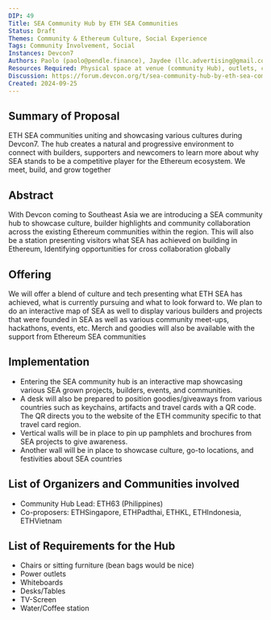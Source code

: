 ```yaml
---
DIP: 49
Title: SEA Community Hub by ETH SEA Communities
Status: Draft
Themes: Community & Ethereum Culture, Social Experience
Tags: Community Involvement, Social
Instances: Devcon7 
Authors: Paolo (paolo@pendle.finance), Jaydee (llc.advertising@gmail.com), Christine (christineerispe@gmail.com)
Resources Required: Physical space at venue (community Hub), outlets, chairs, whiteboards, desks/tables, TV Screen, Water/Coffee Station
Discussion: https://forum.devcon.org/t/sea-community-hub-by-eth-sea-communities/4201
Created: 2024-09-25
---
```


## Summary of Proposal
ETH SEA communities uniting and showcasing various cultures during Devcon7. The hub creates a natural and progressive environment to connect with builders, supporters and 
newcomers to learn more about why SEA stands to be a competitive player for the Ethereum ecosystem. We meet, build, and grow together

## Abstract
With Devcon coming to Southeast Asia we are introducing a SEA community hub to showcase culture, builder highlights and community collaboration across the existing
Ethereum communities within the region. This will also be a station presenting visitors what SEA has achieved on building in Ethereum, 
Identifying opportunities for cross collaboration globally

## Offering
We will offer a blend of culture and tech presenting what ETH SEA has achieved, what is currently pursuing and what to look forward to. 
We plan to do an interactive map of SEA as well to display various builders and projects that were founded in SEA as well as various community meet-ups, hackathons, events, etc. 
Merch and goodies will also be available with the support from Ethereum SEA communities

## Implementation
- Entering the SEA community hub is an interactive map showcasing various SEA grown projects, builders, events, and communities.
- A desk will also be prepared to position goodies/giveaways from various countries such as keychains, artifacts and travel cards with a QR code.
The QR directs you to the website of the ETH community specific to that travel card region.
- Vertical walls will be in place to pin up pamphlets and brochures from SEA projects to give awareness.
- Another wall will be in place to showcase culture, go-to locations, and festivities about SEA countries

## List of Organizers and Communities involved
- Community Hub Lead: ETH63 (Philippines)
- Co-proposers: ETHSingapore, ETHPadthai, ETHKL, ETHIndonesia, ETHVietnam

## List of Requirements for the Hub
- Chairs or sitting furniture (bean bags would be nice)
- Power outlets
- Whiteboards
- Desks/Tables
- TV-Screen
- Water/Coffee station

